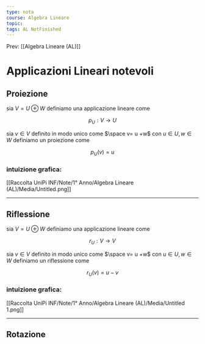 ```yaml
---
type: nota
course: Algebra Lineare
topic: 
tags: AL NotFinished
---
```


Prev: [[Algebra Lineare (AL)]]

# Applicazioni Lineari notevoli

## Proiezione

sia $V = U \oplus W$  definiamo una applicazione lineare come

$$
p_{U}: V \rightarrow U
$$

 sia $v\in V$ definito in modo unico come $\space v= u +w$  con $u\in U,w\in W$ definiamo un proiezione come

$$
p_U(v)=u
$$

### intuizione grafica:

[[Raccolta UniPi INF/Note/1° Anno/Algebra Lineare (AL)/Media/Untitled.png]]

---

## Riflessione

sia $V = U \oplus W$  definiamo una applicazione lineare come

$$
r_U: V\rightarrow V
$$

sia $v\in V$ definito in modo unico come $\space v= u +w$  con $u\in U,w\in W$ definiamo un riflessione come



$$
r_U(v)=u-v
$$

### intuizione grafica:

[[Raccolta UniPi INF/Note/1° Anno/Algebra Lineare (AL)/Media/Untitled 1.png]]

---

## Rotazione
